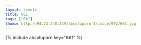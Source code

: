 ```yaml
--- 
layout: sieutv
title: 661
tags: ["0k"]
thumb: http://94.23.248.219/absoluporn-1/image/002/661.jpg
---
```

{% include absoluporn key="661" %} 
